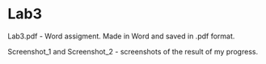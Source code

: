 # Lab3

Lab3.pdf - Word assigment. Made in Word and saved in .pdf format.

Screenshot_1 and Screenshot_2 - screenshots of the result of my progress.
